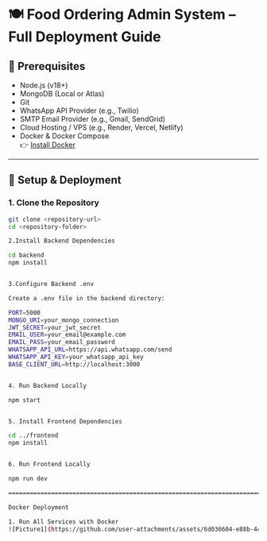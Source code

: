 # 🍽️ Food Ordering Admin System – Full Deployment Guide

## 🔧 Prerequisites
- Node.js (v18+)
- MongoDB (Local or Atlas)
- Git
- WhatsApp API Provider (e.g., Twilio)
- SMTP Email Provider (e.g., Gmail, SendGrid)
- Cloud Hosting / VPS (e.g., Render, Vercel, Netlify)
- Docker & Docker Compose  
  👉 [Install Docker](https://docs.docker.com/get-docker/)

---

## 🚀 Setup & Deployment

### 1. Clone the Repository
```bash
git clone <repository-url>
cd <repository-folder>

2.Install Backend Dependencies

cd backend
npm install


3.Configure Backend .env

Create a .env file in the backend directory:

PORT=5000
MONGO_URI=your_mongo_connection
JWT_SECRET=your_jwt_secret
EMAIL_USER=your_email@example.com
EMAIL_PASS=your_email_password
WHATSAPP_API_URL=https://api.whatsapp.com/send
WHATSAPP_API_KEY=your_whatsapp_api_key
BASE_CLIENT_URL=http://localhost:3000


4. Run Backend Locally

npm start


5. Install Frontend Dependencies

cd ../frontend
npm install


6. Run Frontend Locally

npm run dev

==========================================================================================

Docker Deployment

1. Run All Services with Docker
![Picture1](https://github.com/user-attachments/assets/6d036604-e88b-44f8-8946-4c04e0a6c732)

